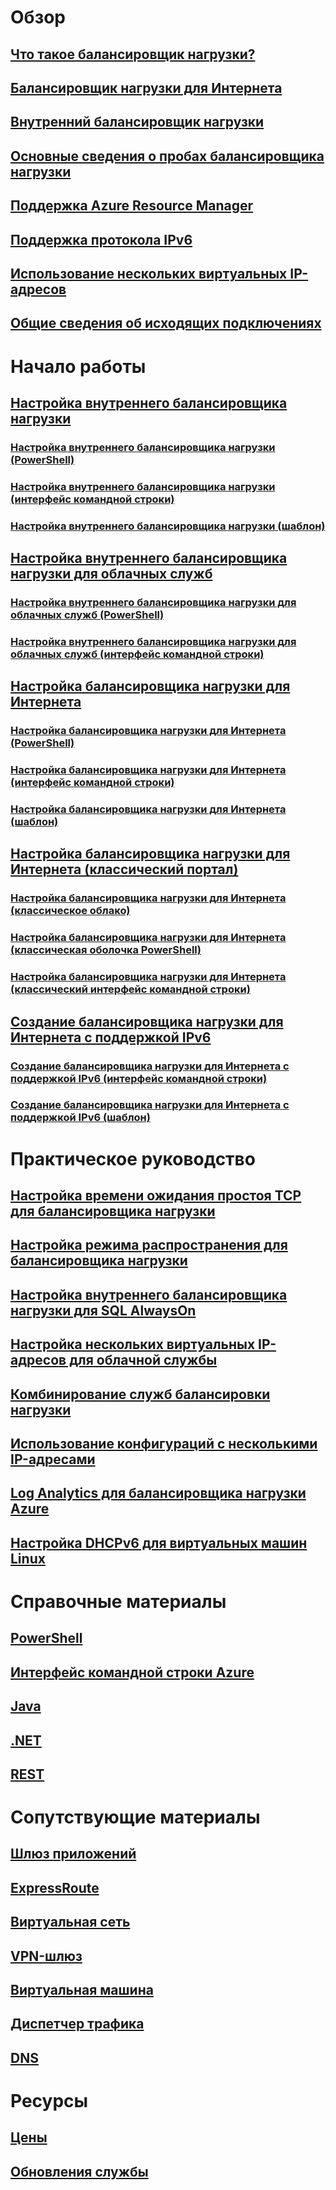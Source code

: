 # Обзор
## [Что такое балансировщик нагрузки?](load-balancer-overview.md)
## [Балансировщик нагрузки для Интернета](load-balancer-internet-overview.md)
## [Внутренний балансировщик нагрузки](load-balancer-internal-overview.md)
## [Основные сведения о пробах балансировщика нагрузки](load-balancer-custom-probe-overview.md)
## [Поддержка Azure Resource Manager](load-balancer-arm.md)
## [Поддержка протокола IPv6](load-balancer-ipv6-overview.md)
## [Использование нескольких виртуальных IP-адресов](load-balancer-multivip-overview.md)
## [Общие сведения об исходящих подключениях](load-balancer-outbound-connections.md)

# Начало работы

## [Настройка внутреннего балансировщика нагрузки](load-balancer-get-started-ilb-arm-portal.md)
### [Настройка внутреннего балансировщика нагрузки (PowerShell)](load-balancer-get-started-ilb-arm-ps.md)
### [Настройка внутреннего балансировщика нагрузки (интерфейс командной строки)](load-balancer-get-started-ilb-arm-cli.md)
### [Настройка внутреннего балансировщика нагрузки (шаблон)](load-balancer-get-started-ilb-arm-template.md)

## [Настройка внутреннего балансировщика нагрузки для облачных служб](load-balancer-get-started-ilb-classic-cloud.md)
### [Настройка внутреннего балансировщика нагрузки для облачных служб (PowerShell)](load-balancer-get-started-ilb-classic-ps.md)
### [Настройка внутреннего балансировщика нагрузки для облачных служб (интерфейс командной строки)](load-balancer-get-started-ilb-classic-cli.md)

## [Настройка балансировщика нагрузки для Интернета](load-balancer-get-started-internet-portal.md)
### [Настройка балансировщика нагрузки для Интернета (PowerShell)](load-balancer-get-started-internet-arm-ps.md)
### [Настройка балансировщика нагрузки для Интернета (интерфейс командной строки)](load-balancer-get-started-internet-arm-cli.md)
### [Настройка балансировщика нагрузки для Интернета (шаблон)](load-balancer-get-started-internet-arm-template.md)

## [Настройка балансировщика нагрузки для Интернета (классический портал)](load-balancer-get-started-internet-classic-portal.md)
### [Настройка балансировщика нагрузки для Интернета (классическое облако)](load-balancer-get-started-internet-classic-cloud.md)
### [Настройка балансировщика нагрузки для Интернета (классическая оболочка PowerShell)](load-balancer-get-started-internet-classic-ps.md)
### [Настройка балансировщика нагрузки для Интернета (классический интерфейс командной строки)](load-balancer-get-started-internet-classic-cli.md)

## [Создание балансировщика нагрузки для Интернета с поддержкой IPv6](load-balancer-ipv6-internet-ps.md)
### [Создание балансировщика нагрузки для Интернета с поддержкой IPv6 (интерфейс командной строки)](load-balancer-ipv6-internet-cli.md)
### [Создание балансировщика нагрузки для Интернета с поддержкой IPv6 (шаблон)](load-balancer-ipv6-internet-template.md)

# Практическое руководство
## [Настройка времени ожидания простоя TCP для балансировщика нагрузки](load-balancer-tcp-idle-timeout.md)
## [Настройка режима распространения для балансировщика нагрузки](load-balancer-distribution-mode.md)
## [Настройка внутреннего балансировщика нагрузки для SQL AlwaysOn](load-balancer-configure-sqlao.md)
## [Настройка нескольких виртуальных IP-адресов для облачной службы](load-balancer-multivip.md)
## [Комбинирование служб балансировки нагрузки](../traffic-manager/traffic-manager-load-balancing-azure.md?toc=%2fazure%2fload-balancer%2ftoc.json)
## [Использование конфигураций с несколькими IP-адресами](load-balancer-multiple-ip.md)
## [Log Analytics для балансировщика нагрузки Azure](load-balancer-monitor-log.md)
## [Настройка DHCPv6 для виртуальных машин Linux](load-balancer-ipv6-for-linux.md)

# Справочные материалы
## [PowerShell](/powershell/azureps-cmdlets-docs)
## [Интерфейс командной строки Azure](/cli/azure/network/lb)
## [Java](/java/api)
## [.NET](/dotnet/api)
## [REST](https://msdn.microsoft.com/library/azure/mt163651.aspx)

# Сопутствующие материалы
## [Шлюз приложений](/azure/application-gateway/)
## [ExpressRoute](/azure/expressroute/)
## [Виртуальная сеть](/azure/virtual-network/)
## [VPN-шлюз](/azure/vpn-gateway/)
## [Виртуальная машина](/azure/virtual-machines/)
## [Диспетчер трафика](/azure/traffic-manager/)
## [DNS](/azure/dns/)

# Ресурсы
## [Цены](https://azure.microsoft.com/pricing/details/load-balancer/)
## [Обновления службы](https://azure.microsoft.com/updates/?product=load-balancer)


<!--HONumber=Nov16_HO4-->


